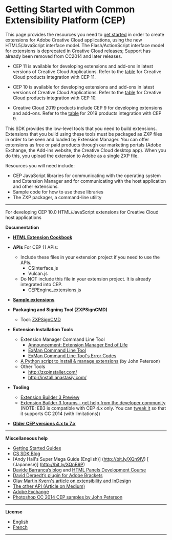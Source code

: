 Getting Started with Common Extensibility Platform (CEP)
==============

This page provides the resources you need to [get started](https://github.com/Adobe-CEP/Getting-Started-guides) in order to create extensions for Adobe Creative Cloud applications, using the new HTML5/JavaScript interface model. The Flash/ActionScript interface model for extensions is deprecated in Creative Cloud releases; Support has already been removed from CC2014 and later releases.

* CEP 11 is available for developing extensions and add-ons in latest versions of Creative Cloud Applications. Refer to the [table](./CEP_11.x/Documentation/CEP%2011.1%20HTML%20Extension%20Cookbook.md#applications-integrated-with-cep) for Creative Cloud products integration with CEP 11.

* CEP 10 is available for developing extensions and add-ons in latest versions of Creative Cloud Applications. Refer to the [table](./CEP_10.x/Documentation/CEP%2010.0%20HTML%20Extension%20Cookbook.md#applications-integrated-with-cep) for Creative Cloud products integration with CEP 10.

* Creative Cloud 2019 products include CEP 9 for developing extensions and add-ons. Refer to the [table](./CEP_9.x/Documentation/CEP%209.0%20HTML%20Extension%20Cookbook.md#applications-integrated-with-cep) for 2019 products integration with CEP 9.


This SDK provides the low-level tools that you need to build extensions. Extensions that you build using these tools must be packaged as ZXP files in order to be seen and loaded by Extension Manager. You can offer extensions as free or paid products through our marketing portals (Adobe Exchange, the Add-ins website, the Creative Cloud desktop app). When you do this, you upload the extension to Adobe as a single ZXP file.

Resources you will need include:
* CEP JavaScript libraries for communicating with the operating system and Extension Manager and for communicating with the host application and other extensions.
* Sample code for how to use these libraries
* The ZXP packager, a command-line utility

---

For developing CEP 10.0 HTML/JavaScript extensions for Creative Cloud host applications

**Documentation**

  * **[HTML Extension Cookbook](./Documentation/README.md)**
  
  * **APIs**
    For CEP 11 APIs:
      * Include these files in your extension project if you need to use the APIs.
          * CSInterface.js
          * Vulcan.js
      * Do NOT include this file in your extension project. It is already integrated into CEP.
          * CEPEngine_extensions.js

  * **[Sample extensions](https://github.com/Adobe-CEP/Samples)** 
    

  * **Packaging and Signing Tool (ZXPSignCMD)**
    * Tool: [ZXPSignCMD](https://github.com/Adobe-CEP/CEP-Resources/tree/master/ZXPSignCMD)
    <!--- * Document: [Packaging and Signing Adobe Extensions](https://github.com/Adobe-CEP/CEP-Resources/blob/master/ZXPSignCMD/SigningTechNote_CC.pdf) ---> 

  * **Extension Installation Tools** 
    * Extension Manager Command Line Tool
      * [Announcement: Extension Manager End of Life](https://www.adobeexchange.com/resources/27)
      * [ExMan Command Line Tool](https://www.adobeexchange.com/resources/28)
      * [ExMan Command Line Tool's Error Codes](http://www.adobeexchange.com/resources/19#errors)
    * [A Python script to install & manage extensions](https://github.com/adobe-photoshop/generator-panels/blob/master/installPanels.py) (by John Peterson)
    * Other Tools
      * http://zxpinstaller.com/
      * http://install.anastasiy.com/

  * **Tooling** 
    * [Extension Builder 3 Preview](http://adobe.ly/1pho2QU)
    * [Extension Builder 3 forums - get help from the developer community](http://adobe.ly/1mgZ2xe)
   (NOTE: EB3 is compatible with CEP 4.x only. You can [tweak it](http://adobe.ly/1v3wgiq) so that it supports CC 2014 (with limitations))

  * **[Older CEP versions 4.x to 7.x](./README_ArchivedVersions.md)**


----


**Miscellaneous help**
* [Getting Started Guides](https://github.com/Adobe-CEP/Getting-Started-guides)
* [CS SDK Blog](https://blogs.adobe.com/cssdk/)
* [Andy Hall's Super Mega Guide (English)] (http://bit.ly/XQn9IV) [ (Japanese)] (http://bit.ly/XQnB9P)
* [Davide Barranca’s blog](http://www.davidebarranca.com/) and [HTML Panels Development Course](http://htmlpanelsbook.com/)
* [David Deraedt’s plugin for Adobe Brackets](http://bit.ly/QKWWYL)
* [Olav Martin Kvern's article on extensibility and InDesign](http://bit.ly/1zEa9Ef)
* [The other API (Article on Medium)](http://bit.ly/1hIFZay)
* [Adobe Exchange](http://bit.ly/1mHVksI)
* [Photoshop CC 2014 CEP samples by John Peterson](http://bit.ly/1nGAWYN)

----

**License**
* [English](./License/GenSDK_IHC-en_US-20120323_1224.pdf)
* [French](./License/GenSDK_IHC-fr_FR-20120323_1224.pdf)

----



